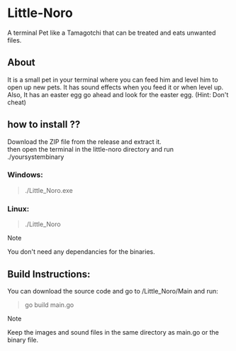 # Little-Noro
A terminal Pet like a Tamagotchi that can be treated and eats unwanted files.

## About 
It is a small pet in your terminal where you can feed him and level him to open up new pets. It has sound effects when you feed it or when level up. 
Also, It has an easter egg go ahead and look for the easter egg. (Hint: Don't cheat)

## how to install ??
Download the ZIP file from the release and extract it.<br>
then open the terminal in the little-noro directory and run ./yoursystembinary<br>
### Windows:<br>
> ./Little_Noro.exe<br>

### Linux:
> ./Little_Noro<br>

> [!NOTE]
> You don't need any dependancies for the binaries.

## Build Instructions:
You can download the source code and go to /Little_Noro/Main and run:<br>
> go build main.go

> [!NOTE]
> Keep the images and sound files in the same directory as main.go or the binary file.


